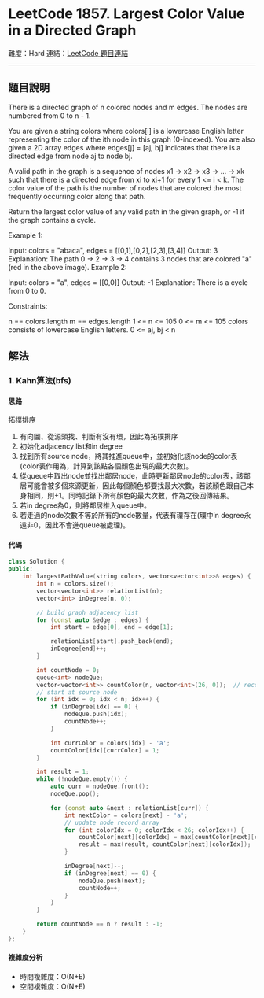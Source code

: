 # LeetCode 1857. Largest Color Value in a Directed Graph

難度：Hard 
連結：[LeetCode 題目連結](https://leetcode.com/problems/largest-color-value-in-a-directed-graph/description/)

---

## 題目說明
    
There is a directed graph of n colored nodes and m edges. The nodes are numbered from 0 to n - 1.

You are given a string colors where colors[i] is a lowercase English letter representing the color of the ith node in this graph (0-indexed). You are also given a 2D array edges where edges[j] = [aj, bj] indicates that there is a directed edge from node aj to node bj.

A valid path in the graph is a sequence of nodes x1 -> x2 -> x3 -> ... -> xk such that there is a directed edge from xi to xi+1 for every 1 <= i < k. The color value of the path is the number of nodes that are colored the most frequently occurring color along that path.

Return the largest color value of any valid path in the given graph, or -1 if the graph contains a cycle.

 

Example 1:



Input: colors = "abaca", edges = [[0,1],[0,2],[2,3],[3,4]]
Output: 3
Explanation: The path 0 -> 2 -> 3 -> 4 contains 3 nodes that are colored "a" (red in the above image).
Example 2:



Input: colors = "a", edges = [[0,0]]
Output: -1
Explanation: There is a cycle from 0 to 0.
 

Constraints:

n == colors.length
m == edges.length
1 <= n <= 105
0 <= m <= 105
colors consists of lowercase English letters.
0 <= aj, bj < n

## 解法
### 1. Kahn算法(bfs)
#### 思路

拓樸排序
1. 有向圖、從源頭找、判斷有沒有環，因此為拓樸排序
2. 初始化adjacency list和in degree
3. 找到所有source node，將其推進queue中，並初始化該node的color表(color表作用為，計算到該點各個顏色出現的最大次數)。
4. 從queue中取出node並找出鄰居node，此時更新鄰居node的color表，該鄰居可能會被多個來源更新，因此每個顏色都要找最大次數，若該顏色跟自己本身相同，則+1。同時記錄下所有顏色的最大次數，作為之後回傳結果。
5. 若in degree為0，則將鄰居推入queue中。
6. 若走過的node次數不等於所有的node數量，代表有環存在(環中in degree永遠非0，因此不會進queue被處理)。

#### 代碼
```c++
class Solution {
public:
    int largestPathValue(string colors, vector<vector<int>>& edges) {
        int n = colors.size();
        vector<vector<int>> relationList(n);
        vector<int> inDegree(n, 0);

        // build graph adjacency list
        for (const auto &edge : edges) {
            int start = edge[0], end = edge[1];

            relationList[start].push_back(end);
            inDegree[end]++;
        }

        int countNode = 0;
        queue<int> nodeQue;
        vector<vector<int>> countColor(n, vector<int>(26, 0));  // record 26 color frequency
        // start at source node
        for (int idx = 0; idx < n; idx++) {
            if (inDegree[idx] == 0) {
                nodeQue.push(idx);
                countNode++;
            }

            int currColor = colors[idx] - 'a';
            countColor[idx][currColor] = 1;
        }

        int result = 1;
        while (!nodeQue.empty()) {
            auto curr = nodeQue.front();
            nodeQue.pop();

            for (const auto &next : relationList[curr]) {
                int nextColor = colors[next] - 'a';
                // update node record array
                for (int colorIdx = 0; colorIdx < 26; colorIdx++) {
                    countColor[next][colorIdx] = max(countColor[next][colorIdx], countColor[curr][colorIdx] + (nextColor == colorIdx));
                    result = max(result, countColor[next][colorIdx]);
                }

                inDegree[next]--;
                if (inDegree[next] == 0) {
                    nodeQue.push(next);
                    countNode++;
                }
            }
        }

        return countNode == n ? result : -1;
    }
};
```

#### 複雜度分析

- 時間複雜度：O(N+E)
- 空間複雜度：O(N+E)
